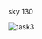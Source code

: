 sky 130

![task3](https://github.com/Sagar-M-03/M.Sagar/assets/160622373/fe86cdd3-8911-43e2-9b72-29078107247d)
